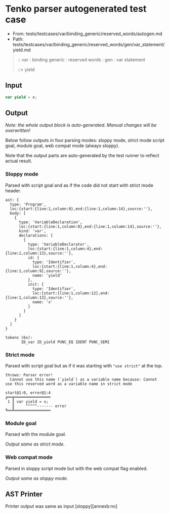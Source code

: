 # Tenko parser autogenerated test case

- From: tests/testcases/var/binding_generic/reserved_words/autogen.md
- Path: tests/testcases/var/binding_generic/reserved_words/gen/var_statement/yield.md

> :: var : binding generic : reserved words : gen : var statement
>
> ::> yield

## Input


`````js
var yield = x;
`````

## Output

_Note: the whole output block is auto-generated. Manual changes will be overwritten!_

Below follow outputs in four parsing modes: sloppy mode, strict mode script goal, module goal, web compat mode (always sloppy).

Note that the output parts are auto-generated by the test runner to reflect actual result.

### Sloppy mode

Parsed with script goal and as if the code did not start with strict mode header.

`````
ast: {
  type: 'Program',
  loc:{start:{line:1,column:0},end:{line:1,column:14},source:''},
  body: [
    {
      type: 'VariableDeclaration',
      loc:{start:{line:1,column:0},end:{line:1,column:14},source:''},
      kind: 'var',
      declarations: [
        {
          type: 'VariableDeclarator',
          loc:{start:{line:1,column:4},end:{line:1,column:13},source:''},
          id: {
            type: 'Identifier',
            loc:{start:{line:1,column:4},end:{line:1,column:9},source:''},
            name: 'yield'
          },
          init: {
            type: 'Identifier',
            loc:{start:{line:1,column:12},end:{line:1,column:13},source:''},
            name: 'x'
          }
        }
      ]
    }
  ]
}

tokens (6x):
       ID_var ID_yield PUNC_EQ IDENT PUNC_SEMI
`````

### Strict mode

Parsed with script goal but as if it was starting with `"use strict"` at the top.

`````
throws: Parser error!
  Cannot use this name (`yield`) as a variable name because: Cannot use this reserved word as a variable name in strict mode

start@1:0, error@1:4
╔══╦════════════════
 1 ║ var yield = x;
   ║     ^^^^^------- error
╚══╩════════════════

`````


### Module goal

Parsed with the module goal.

_Output same as strict mode._

### Web compat mode

Parsed in sloppy script mode but with the web compat flag enabled.

_Output same as sloppy mode._

## AST Printer

Printer output was same as input [sloppy][annexb:no]
